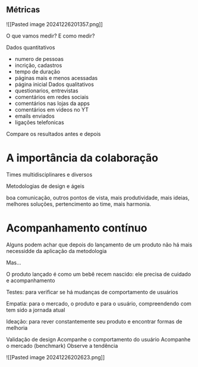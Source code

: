 
## Métricas

![[Pasted image 20241226201357.png]]

O que vamos medir?
E como medir?

Dados quantitativos
- numero de pessoas
- incrição, cadastros
- tempo de duração
- páginas mais e menos acessadas
- página inicial
Dados qualitativos
- questionarios, entrevistas
- comentários em redes sociais
- comentários nas lojas da apps
- comentários em videos no YT
- emails enviados
- ligações telefonicas

Compare os resultados antes e depois

# A importância da colaboração

Times multidisciplinares e diversos

Metodologias de design e ágeis

boa comunicação, outros pontos de vista, mais produtividade, mais ideias, melhores soluções, pertencimento ao time, mais harmonia.

# Acompanhamento contínuo

Alguns podem achar que depois do lançamento de um produto não há mais necessidde da aplicação da metodologia

Mas...

O produto lançado é como um bebê recem nascido: ele precisa de cuidado e acompanhamento

Testes: para verificar se há mudanças de comportamento de usuários

Empatia: para o mercado, o produto e para o usuário, compreendendo com tem sido a jornada atual

Ideação: para rever constantemente seu produto e encontrar formas de melhoria


Validação de design
Acompanhe o comportamento do usuário
Acompanhe o mercado (benchmark)
Observe a tendência


![[Pasted image 20241226202623.png]]

